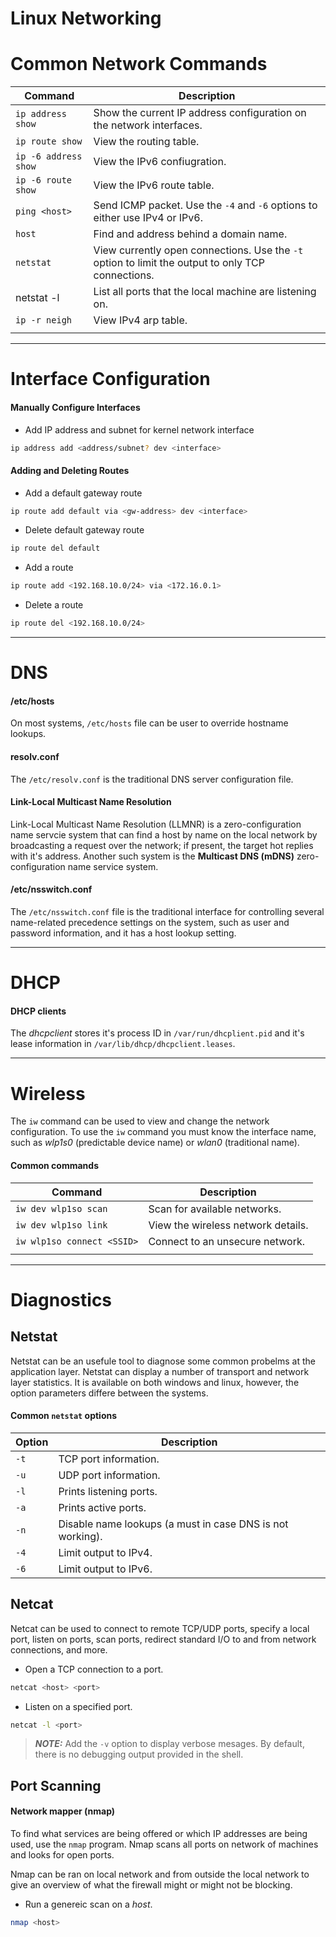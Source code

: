 # Linux Networking

# Common Network Commands

| Command              | Description                                                                                       |
| -------------------- | ------------------------------------------------------------------------------------------------- |
| `ip address show`    | Show the current IP address configuration on the network interfaces.                              |
| `ip route show`      | View the routing table.                                                                           |
| `ip -6 address show` | View the IPv6 confiugration.                                                                      |
| `ip -6 route show`   | View the IPv6 route table.                                                                        |
| `ping <host>`        | Send ICMP packet. Use the `-4` and `-6` options to either use IPv4 or IPv6.                       |
| `host`               | Find and address behind a domain name.                                                            |
| `netstat`            | View currently open connections. Use the `-t` option to limit the output to only TCP connections. |
| netstat -l           | List all ports that the local machine are listening on.                                           |
| `ip -r neigh`        | View IPv4 arp table.                                                                              |
|                      |                                                                                                   |

----
# Interface Configuration

#### Manually Configure Interfaces
 - Add IP address and subnet for kernel network interface
```bash
ip address add <address/subnet? dev <interface>
```

#### Adding and Deleting Routes
- Add a default gateway route
```bash
ip route add default via <gw-address> dev <interface>
```
- Delete default gateway route
```bash
ip route del default
```
- Add a route
```bash
ip route add <192.168.10.0/24> via <172.16.0.1>
```
- Delete a route
```bash
ip route del <192.168.10.0/24>
```

----
# DNS

#### /etc/hosts

On most systems, `/etc/hosts` file can be user to override hostname lookups.

#### resolv.conf

The `/etc/resolv.conf` is the traditional DNS server configuration file.

#### Link-Local Multicast Name Resolution

Link-Local Multicast Name Resolution (LLMNR) is a zero-configuration name servcie system that can find a host by name on the local network by broadcasting a request over the network; if present, the target hot replies with it's address. Another such system is the   **Multicast DNS (mDNS)** zero-configuration name service system.

#### /etc/nsswitch.conf

The `/etc/nsswitch.conf` file is the traditional interface for controlling several name-related precedence settings on the system, such as user and password information, and it has a host lookup setting.

----
# DHCP

#### DHCP clients

The *dhcpclient* stores it's process ID in `/var/run/dhcplient.pid` and it's lease information in `/var/lib/dhcp/dhcpclient.leases`. 

----
# Wireless

The `iw` command can be used to view and change the network configuration. To use the `iw` command you must know the interface name, such as *wlp1s0* (predictable device name) or *wlan0* (traditional name).

#### Common commands

| Command                    | Description                        |
| -------------------------- | ---------------------------------- |
| `iw dev wlp1so scan`       | Scan for available networks.       |
| `iw dev wlp1so link`       | View the wireless network details. |
| `iw wlp1so connect <SSID>` | Connect to an unsecure network.    |
|                            |                                    |

----

# Diagnostics

## Netstat

Netstat can be an usefule tool to diagnose some common probelms at the application layer. Netstat can display a number of transport and network layer statistics. It is available on both windows and linux, however, the option parameters differe between the systems.

#### Common `netstat` options

| Option | Description                                               |
| ------ | --------------------------------------------------------- |
| `-t`   | TCP port information.                                     |
| `-u`   | UDP port information.                                     |
| `-l`   | Prints listening ports.                                   |
| `-a`   | Prints active ports.                                      |
| `-n`   | Disable name lookups (a must in case DNS is not working). |
| `-4`   | Limit output to IPv4.                                     |
| `-6`   | Limit output to IPv6.                                     |

## Netcat

Netcat can be used to connect to remote TCP/UDP ports, specify a local port, listen on ports, scan ports, redirect standard I/O to and from network connections, and more.

- Open a TCP connection to a port.
```bash
netcat <host> <port>
```
- Listen on a specified port.
```bash
netcat -l <port>
```


> **_NOTE:_**  Add the `-v` option to display verbose mesages. By default, there is no debugging output provided in the shell.


## Port Scanning

#### Network mapper (nmap)

To find what services are being offered or which IP addresses are being used, use the `nmap` program. Nmap scans all ports on network of machines and looks for open ports.

Nmap can be ran on local network and from outside the local network to give an overview of what the firewall might or might not be blocking.

- Run a genereic scan on a *host*.
```bash
nmap <host>
```

